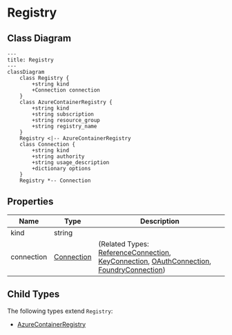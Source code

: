 # Registry

## Class Diagram

```mermaid
---
title: Registry
---
classDiagram
    class Registry {
        +string kind
        +Connection connection
    }
    class AzureContainerRegistry {
        +string kind
        +string subscription
        +string resource_group
        +string registry_name
    }
    Registry <|-- AzureContainerRegistry
    class Connection {
        +string kind
        +string authority
        +string usage_description
        +dictionary options
    }
    Registry *-- Connection
```

## Properties

| Name | Type | Description |
| ---- | ---- | ----------- |
| kind | string |   |
| connection | [Connection](Connection.md) |  (Related Types: [ReferenceConnection](ReferenceConnection.md), [KeyConnection](KeyConnection.md), [OAuthConnection](OAuthConnection.md), [FoundryConnection](FoundryConnection.md)) |

## Child Types

The following types extend `Registry`:

- [AzureContainerRegistry](AzureContainerRegistry.md)
